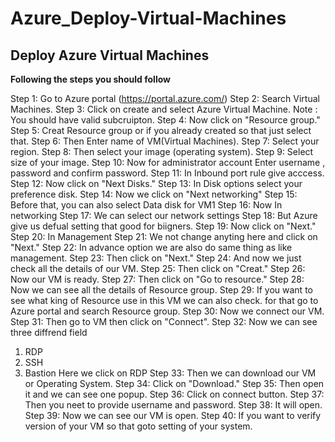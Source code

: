 # Azure_Deploy-Virtual-Machines

<h2>Deploy Azure Virtual Machines</h2>

<b>Following the steps you should follow</b>


Step 1: Go to Azure portal (https://portal.azure.com/)
Step 2: Search Virtual Machines.
Step 3: Click on create and select Azure Virtual Machine.
Note : You should have valid subcruipton.
Step 4: Now click on "Resource group."
Step 5: Creat Resource group or if you already created so that just select that.
Step 6: Then Enter name of VM(Virtual Machines).
Step 7: Select your region.
Step 8: Then select your image (operating system).
Step 9: Select size of your image.
Step 10: Now for administrator account Enter username , password and confirm password.
Step 11: In Inbound port rule give acccess.
Step 12: Now click on "Next Disks."
Step 13: In Disk options select your preference disk.
Step 14: Now we click on "Next networking"
Step 15: Before that, you can also select Data disk for VM1
Step 16: Now In networking 
Step 17: We can select our network settings
Step 18: But Azure give us defual setting that good for biigners.
Step 19: Now click on "Next."
Step 20: In Management
Step 21: We not change anyting here and click on "Next."
Step 22: In advance option we are also do same thing as like management.
Step 23: Then click on "Next."
Step 24: And now we just check all the details of our VM.
Step 25: Then click on "Creat."
Step 26: Now our VM is ready.
Step 27: Then click on "Go to resource."
Step 28: Now we can see all the details of Resource group.
Step 29: If you want to see what king of Resource use in this VM we can also check.
for that go to Azure portal and search Resource group.
Step 30: Now we connect our VM.
Step 31: Then go to VM then click on "Connect".
Step 32: Now we can see three diffrend field 
1. RDP
2. SSH
3. Bastion
Here we click on RDP 
Step 33: Then we can download our VM or Operating System.
Step 34: Click on "Download."
Step 35: Then open it and we can see one popup.
Step 36: Click on connect button.
Step 37: Then you neet to provide username and password.
Step 38: It will open.
Step 39: Now we can see our VM is open.
Step 40: If you want to verify version of your VM so that goto setting of your system.
